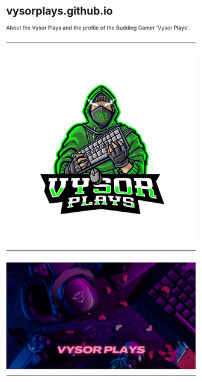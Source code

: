 # vysorplays.github.io
About the Vysor Plays and the profile of the Budding Gamer 'Vysor Plays'.
<br>
<br>
<hr><br>
<img src="img/logo-vysorplays.png">
<br><hr>
<br>
<img src="img/MacWallpaperDesign.gif">
<br><hr>